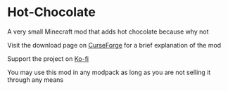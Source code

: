
# Hot-Chocolate

A very small Minecraft mod that adds hot chocolate because why not

Visit the download page on [CurseForge](https://www.curseforge.com/minecraft/mc-mods/hot-chocolate) for a brief explanation of the mod

Support the project on [Ko-fi](https://ko-fi.com/hexagonnico)

You may use this mod in any modpack as long as you are not selling it through any means
